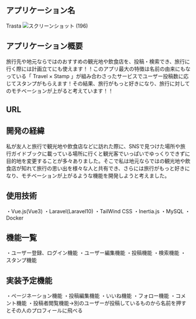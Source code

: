 ## アプリケーション名
Trasta
![スクリーンショット (196)](https://github.com/kajitowa0301/Trasta/assets/116527855/3bd175ef-5140-4052-876e-48bd1d189b1e)
## アプリケーション概要
旅行先や地元ならではのおすすめの観光地や飲食店を、投稿・検索でき、旅行に行く際には計画立てにも使えます！！このアプリ最大の特徴は名前の由来にもなっている「 Travel × Stamp 」が組み合わさったサービスでユーザー投稿数に応じてスタンプがもらえます！その結果、旅行がもっと好きになり、旅行に対してのモチベーションが上がると考えています！！
## URL

## 開発の経緯
私が友人と旅行で観光地や飲食店などに訪れた際に、SNSで見つけた場所や旅行ガイドブックに載っている場所に行くと観光客でいっぱいでゆっくりできずに目的地を変更することが多々ありました。そこで私は地元ならではの観光地や飲食店が知れて旅行の思い出を様々な人と共有でき、さらには旅行がもっと好きになり、モチベーションが上がるような機能を開発しようと考えました。
## 使用技術
・Vue.js(Vue3)
・Laravel(Laravel10)
・TailWind CSS
・Inertia.js
・MySQL
・Docker
## 機能一覧
・ユーザー登録、ログイン機能
・ユーザー編集機能
・投稿機能
・検索機能
・スタンプ機能
## 実装予定機能
・ページネーション機能
・投稿編集機能
・いいね機能
・フォロー機能
・コメント機能
・投稿者閲覧機能→別のユーザーが投稿しているものから名前を押すとその人のプロフィールに飛べる
